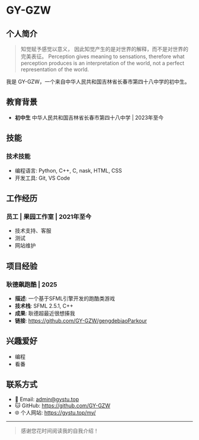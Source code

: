 # GY-GZW

## 个人简介

> 知觉赋予感觉以意义，
因此知觉产生的是对世界的解释，而不是对世界的完美表征。
> Perception gives meaning to sensations, therefore what perception produces is an interpretation of the world, not a perfect representation of the world.

我是 GY-GZW，一个来自中华人民共和国吉林省长春市第四十八中学的初中生。

## 教育背景

- **初中生** 中华人民共和国吉林省长春市第四十八中学 | 2023年至今

## 技能

### 技术技能
- 编程语言: Python, C++, C, nask, HTML, CSS
- 开发工具: Git, VS Code

## 工作经历

### 员工 | 果园工作室 | 2021年至今
- 技术支持、客服
- 测试
- 网站维护

## 项目经验

### 耿德飙跑酷 | 2025
- **描述**: 一个基于SFML引擎开发的跑酷类游戏
- **技术栈**: SFML 2.5.1, C++
- **成果**: 耿德超最近很想揍我
- **链接**: https://github.com/GY-GZW/gengdebiaoParkour

## 兴趣爱好

- 编程
- 看番

## 联系方式

- 📧 Email: admin@gystu.top
- 🐱 GitHub: https://github.com/GY-GZW
- 🌐 个人网站: https://gystu.top/my/

---

> 感谢您花时间阅读我的自我介绍！
